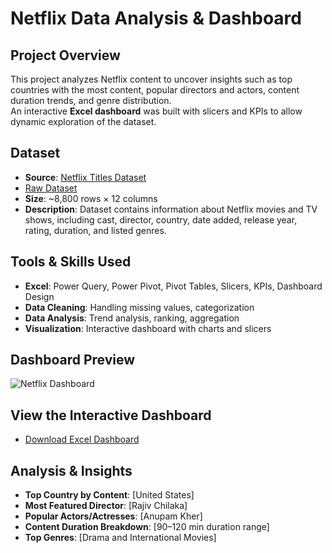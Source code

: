 # Netflix Data Analysis & Dashboard

##  Project Overview
This project analyzes Netflix content to uncover insights such as top countries with the most content, popular directors and actors, content duration trends, and genre distribution.  
An interactive **Excel dashboard** was built with slicers and KPIs to allow dynamic exploration of the dataset.  

##  Dataset
- **Source**: [Netflix Titles Dataset](https://www.kaggle.com/shivamb/netflix-shows)
- <a href="https://github.com/ElizabethEboigbe/Netflix-Data-Analysis/blob/main/netflix_titles%20copy.xlsx">Raw Dataset</a>
- **Size**: ~8,800 rows × 12 columns  
- **Description**: Dataset contains information about Netflix movies and TV shows, including cast, director, country, date added, release year, rating, duration, and listed genres.

##  Tools & Skills Used
- **Excel**: Power Query, Power Pivot, Pivot Tables, Slicers, KPIs, Dashboard Design  
- **Data Cleaning**: Handling missing values, categorization  
- **Data Analysis**: Trend analysis, ranking, aggregation  
- **Visualization**: Interactive dashboard with charts and slicers  

##  Dashboard Preview
![Netflix Dashboard](dashboard.png)  
 

##  View the Interactive Dashboard
-  [Download Excel Dashboard](Netflix_Dashboard.xlsx)  
 
##  Analysis & Insights
- **Top Country by Content**: [United States]  
- **Most Featured Director**: [Rajiv Chilaka]  
- **Popular Actors/Actresses**: [Anupam Kher]  
- **Content Duration Breakdown**: [90–120 min duration range]  
- **Top  Genres**: [Drama and International Movies]

 
